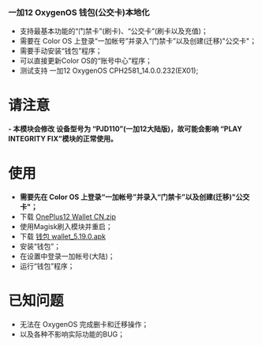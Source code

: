 ### 一加12 OxygenOS 钱包(公交卡)本地化

- 支持最基本功能的“门禁卡”(刷卡)、“公交卡”(刷卡以及充值)；
- 需要在 Color OS 上登录“一加帐号”并录入“门禁卡”以及创建(迁移)"公交卡"；
- 需要手动安装“钱包”程序；
- 可以直接更新Color OS的“账号中心”程序；
- 测试支持 一加12 OxygenOS  CPH2581_14.0.0.232(EX01);

# 请注意
**- 本模块会修改 设备型号为 “PJD110”(一加12大陆版)，故可能会影响 “PLAY INTEGRITY FIX”模块的正常使用。**

# 使用
- **需要先在 Color OS 上登录“一加帐号”并录入“门禁卡”以及创建(迁移)"公交卡"；**
- 下载  [OnePlus12 Wallet CN.zip ](https://github.com/lack006/OnePlus12-OxygenOS-wallet-mainland-China-localization/releases/tag/Main "- 下载；")
- 使用Magisk刷入模块并重启；
- 下载  [钱包 wallet_5.19.0.apk ](https://github.com/lack006/OnePlus12-OxygenOS-wallet-mainland-China-localization/releases/tag/Main "- 钱包(color OS)")
- 安装“钱包”；
- 在设置中登录一加帐号(大陆)；
- 运行“钱包”程序；

# 已知问题
- 无法在 OxygenOS 完成删卡和迁移操作；
- 以及各种不影响实际功能的BUG；

